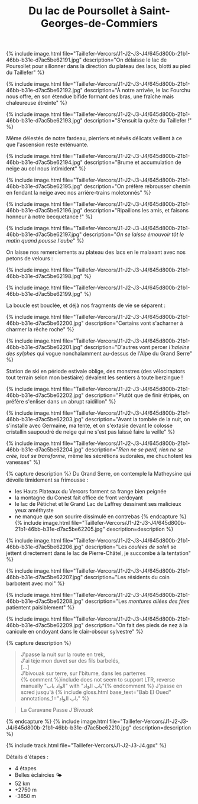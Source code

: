 ﻿---
title: "Du lac de Poursollet à Saint-Georges-de-Commiers"
permalink: /Taillefer-Vercors/J1-J2-J3-J4/
sidebar:
  nav: "taillefer_vercors"
enable_tracks: true
---

{% include image.html file="Taillefer-Vercors/J1-J2-J3-J4/645d800b-21b1-46bb-b31e-d7ac5be62191.jpg" description="On délaisse le lac de Poursollet pour sillonner dans la direction du plateau des lacs, blotti au pied du Taillefer" %}

{% include image.html file="Taillefer-Vercors/J1-J2-J3-J4/645d800b-21b1-46bb-b31e-d7ac5be62192.jpg" description="À notre arrivée, le lac Fourchu nous offre, en son étendue bifide formant des bras, une fraîche mais chaleureuse étreinte" %}

{% include image.html file="Taillefer-Vercors/J1-J2-J3-J4/645d800b-21b1-46bb-b31e-d7ac5be62193.jpg" description="S'ensuit la quête du Taillefer !" %}

Même délestés de notre fardeau, pierriers et névés délicats veillent à ce que l'ascension reste exténuante.

{% include image.html file="Taillefer-Vercors/J1-J2-J3-J4/645d800b-21b1-46bb-b31e-d7ac5be62194.jpg" description="Brume et accumulation de neige au col nous intimident" %}

{% include image.html file="Taillefer-Vercors/J1-J2-J3-J4/645d800b-21b1-46bb-b31e-d7ac5be62195.jpg" description="On préfère rebrousser chemin en fendant la neige avec nos arrière-trains moletonnés" %}

{% include image.html file="Taillefer-Vercors/J1-J2-J3-J4/645d800b-21b1-46bb-b31e-d7ac5be62196.jpg" description="Ripaillons les amis, et faisons honneur à notre becquetance !" %}

{% include image.html file="Taillefer-Vercors/J1-J2-J3-J4/645d800b-21b1-46bb-b31e-d7ac5be62197.jpg" description="*On se laisse émouvoir tôt le matin quand pousse l'aube*" %}

On laisse nos remerciements au plateau des lacs en le malaxant avec nos petons de velours :

{% include image.html file="Taillefer-Vercors/J1-J2-J3-J4/645d800b-21b1-46bb-b31e-d7ac5be62198.jpg" %}

{% include image.html file="Taillefer-Vercors/J1-J2-J3-J4/645d800b-21b1-46bb-b31e-d7ac5be62199.jpg" %}

La boucle est bouclée, et déjà nos fragments de vie se séparent :

{% include image.html file="Taillefer-Vercors/J1-J2-J3-J4/645d800b-21b1-46bb-b31e-d7ac5be62200.jpg" description="Certains vont s'acharner à charmer la rêche roche" %}

{% include image.html file="Taillefer-Vercors/J1-J2-J3-J4/645d800b-21b1-46bb-b31e-d7ac5be62201.jpg" description="D'autres vont percer *l'haleine des sylphes* qui vogue nonchalamment au-dessus de l'Alpe du Grand Serre" %}

Station de ski en période estivale oblige, des monstres (des vélociraptors tout terrain selon mon bestiaire) dévalent les sentiers à toute berzingue !

{% include image.html file="Taillefer-Vercors/J1-J2-J3-J4/645d800b-21b1-46bb-b31e-d7ac5be62202.jpg" description="Plutôt que de finir étripés, on préfère s'enliser dans un abrupt raidillon" %}

{% include image.html file="Taillefer-Vercors/J1-J2-J3-J4/645d800b-21b1-46bb-b31e-d7ac5be62203.jpg" description="Avant la tombée de la nuit, on s'installe avec Germaine, ma tente, et on s'extasie devant le colosse cristallin saupoudré de neige qui ne s'est pas laissé faire la veille" %}

{% include image.html file="Taillefer-Vercors/J1-J2-J3-J4/645d800b-21b1-46bb-b31e-d7ac5be62204.jpg" description="*Rien ne se perd, rien ne se crée, tout se transforme*, même les sécrétions sudorales, me chuchotent les vanesses" %}

{% capture description %}
Du Grand Serre, on contemple la Matheysine qui dévoile timidement sa frimousse :
- les Hauts Plateaux du Vercors forment sa frange bien peignée
- la montagne du Conest fait office de front verdoyant
- le lac de Pétichet et le Grand Lac de Laffrey dessinent ses malicieux yeux améthyste
- ne manque que son sourire dissimulé en contrebas
{% endcapture %}
{% include image.html file="Taillefer-Vercors/J1-J2-J3-J4/645d800b-21b1-46bb-b31e-d7ac5be62205.jpg" description=description %}

{% include image.html file="Taillefer-Vercors/J1-J2-J3-J4/645d800b-21b1-46bb-b31e-d7ac5be62206.jpg" description="Les *coulées de soleil* se jettent directement dans le lac de Pierre-Châtel, je succombe à la tentation" %}

{% include image.html file="Taillefer-Vercors/J1-J2-J3-J4/645d800b-21b1-46bb-b31e-d7ac5be62207.jpg" description="Les résidents du coin barbotent avec moi" %}

{% include image.html file="Taillefer-Vercors/J1-J2-J3-J4/645d800b-21b1-46bb-b31e-d7ac5be62208.jpg" description="Les *montures ailées des fées* patientent paisiblement" %}

{% include image.html file="Taillefer-Vercors/J1-J2-J3-J4/645d800b-21b1-46bb-b31e-d7ac5be62209.jpg" description="On fait des pieds de nez à la canicule en ondoyant dans le clair-obscur sylvestre" %}

{% capture description %}
<blockquote>
J'passe la nuit sur la route en trek,<br/>
J'ai tèje mon duvet sur des fils barbelés,<br/>
[...]<br/>
J'bivouak sur terre, sur l'bitume, dans les parterres<br/>
{% comment %}include does not seem to support LTR, reverse manually "الواد باب" with "باب الواد"{% endcomment %}
J'passe en scred jusqu'à {% include gloss.html base_text="Bab El Oued" annotations_1="باب الواد" %}
</blockquote>
<blockquote>La Caravane Passe <cite>J'Bivouak</cite></blockquote>
{% endcapture %}
{% include image.html file="Taillefer-Vercors/J1-J2-J3-J4/645d800b-21b1-46bb-b31e-d7ac5be62210.jpg" description=description %}

{% include track.html file="Taillefer-Vercors/J1-J2-J3-J4.gpx" %}

Détails d'étapes :
* 4 étapes
* Belles éclaircies :sun_behind_small_cloud:
* 52 km
* +2750 m
* -3850 m

